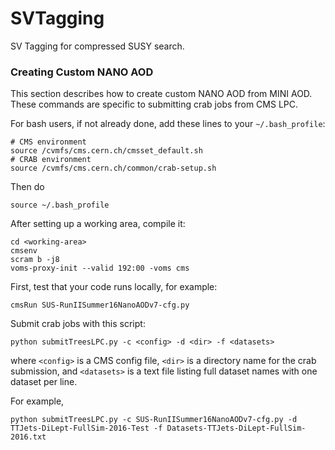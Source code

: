 # SVTagging

SV Tagging for compressed SUSY search.

### Creating Custom NANO AOD

This section describes how to create custom NANO AOD from MINI AOD.
These commands are specific to submitting crab jobs from CMS LPC.

For bash users, if not already done, add these lines to your `~/.bash_profile`:
```
# CMS environment
source /cvmfs/cms.cern.ch/cmsset_default.sh
# CRAB environment
source /cvmfs/cms.cern.ch/common/crab-setup.sh
```
Then do 
```
source ~/.bash_profile
```

After setting up a working area, compile it:
```
cd <working-area>
cmsenv
scram b -j8
voms-proxy-init --valid 192:00 -voms cms
```

First, test that your code runs locally, for example:
```
cmsRun SUS-RunIISummer16NanoAODv7-cfg.py
```

Submit crab jobs with this script:
```
python submitTreesLPC.py -c <config> -d <dir> -f <datasets>
```
where `<config>` is a CMS config file, `<dir>` is a directory name for the crab submission, and `<datasets>` is a text file listing full dataset names with one dataset per line.

For example,
```
python submitTreesLPC.py -c SUS-RunIISummer16NanoAODv7-cfg.py -d TTJets-DiLept-FullSim-2016-Test -f Datasets-TTJets-DiLept-FullSim-2016.txt
```

